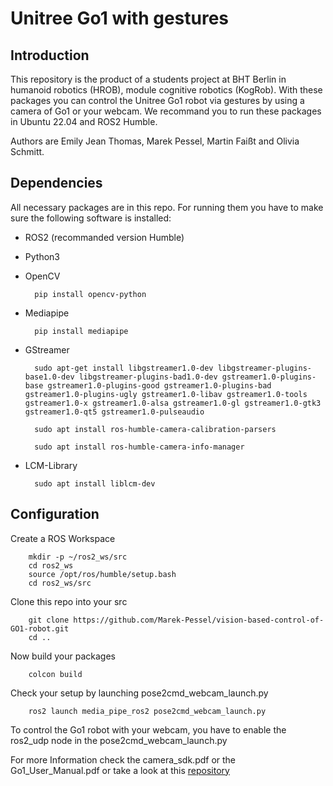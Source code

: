 # Unitree Go1 with gestures

## Introduction


This repository is the product of a students project at BHT Berlin in humanoid robotics (HROB), module cognitive robotics (KogRob).
With these packages you can control the Unitree Go1 robot via gestures by using a camera of Go1 or your webcam. 
We recommand you to run these packages in Ubuntu 22.04 and ROS2 Humble.
	
Authors are Emily Jean Thomas, Marek Pessel, Martin Faißt and Olivia Schmitt.

## Dependencies
All necessary packages are in this repo. For running them you have to make sure the following software is installed:
	
* ROS2 (recommanded version Humble)
* Python3
* OpenCV

		pip install opencv-python
		
* Mediapipe

		pip install mediapipe	
		
* GStreamer

		sudo apt-get install libgstreamer1.0-dev libgstreamer-plugins-base1.0-dev libgstreamer-plugins-bad1.0-dev gstreamer1.0-plugins-base gstreamer1.0-plugins-good gstreamer1.0-plugins-bad gstreamer1.0-plugins-ugly gstreamer1.0-libav gstreamer1.0-tools gstreamer1.0-x gstreamer1.0-alsa gstreamer1.0-gl gstreamer1.0-gtk3 gstreamer1.0-qt5 gstreamer1.0-pulseaudio
		
		sudo apt install ros-humble-camera-calibration-parsers
		
		sudo apt install ros-humble-camera-info-manager
		
* LCM-Library

		sudo apt install liblcm-dev

## Configuration

Create a ROS Workspace
	
		mkdir -p ~/ros2_ws/src
		cd ros2_ws
		source /opt/ros/humble/setup.bash
		cd ros2_ws/src
		
Clone this repo into your src
	
		git clone https://github.com/Marek-Pessel/vision-based-control-of-GO1-robot.git
		cd ..
		
Now build your packages
	
		colcon build
		
Check your setup by launching pose2cmd_webcam_launch.py
	
		ros2 launch media_pipe_ros2 pose2cmd_webcam_launch.py

To control the Go1 robot with your webcam, you have to enable the ros2_udp node in the
pose2cmd_webcam_launch.py

For more Information check the camera_sdk.pdf or the Go1_User_Manual.pdf or take a look at this [repository](https://github.com/MAVProxyUser/YushuTechUnitreeGo1)

